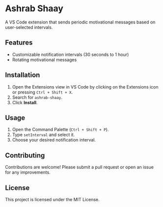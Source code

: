 # Ashrab Shaay

A VS Code extension that sends periodic motivational messages based on user-selected intervals.

## Features
- Customizable notification intervals (30 seconds to 1 hour)
- Rotating motivational messages

## Installation
1. Open the Extensions view in VS Code by clicking on the Extensions icon or pressing `Ctrl + Shift + X`.
2. Search for `ashrab-shaay`.
3. Click **Install**.

## Usage
1. Open the Command Palette (`Ctrl + Shift + P`).
2. Type `setInterval` and select it.
3. Choose your desired notification interval.

## Contributing
Contributions are welcome! Please submit a pull request or open an issue for any improvements.

## License
This project is licensed under the MIT License.